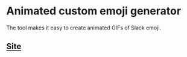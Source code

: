# Animated custom emoji generator
The tool makes it easy to create animated GIFs of Slack emoji.

## [Site](https://slack-emoji-creater.vercel.app/)
